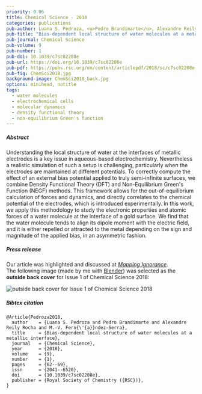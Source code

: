 ```yaml
---
priority: 0.06
title: Chemical Science - 2018
categories: publications
pub-author: Luana S. Pedroza, <u>Pedro Brandimarte</u>, Alexandre Reily Rocha, and M.-V. Fernández-Serra
pub-title: "Bias-dependent local structure of water molecules at a metallic interface"
pub-journal: Chemical Science
pub-volume: 9
pub-number: 1
pub-doi: 10.1039/c7sc02208e
pub-url: https://doi.org/10.1039/c7sc02208e
pub-pdf: https://pubs.rsc.org/en/content/articlepdf/2018/sc/c7sc02208e
pub-fig: ChemSci2018.jpg
background-image: ChemSci2018_back.jpg
options: minihead, notitle
tags:
  - water molecules
  - electrochemical cells
  - molecular dynamics
  - density functional theory
  - non-equilibrium Green's function
---
```


##### Abstract

Understanding the local structure of water at the interfaces of metallic electrodes is a key issue in aqueous-based electrochemistry.
Nevertheless a realistic simulation of such a setup is challenging, particularly when the electrodes are maintained at different potentials.
To correctly compute the effect of an external bias potential applied to truly semi-infinite surfaces, we combine Density Functional Theory (DFT) and Non-Equilibrium Green's Function (NEGF) methods.
This framework allows for the out-of-equilibrium calculation of forces and dynamics, and directly correlates to the chemical potential of the electrodes, which is introduced experimentally.
In this work, we apply this methodology to study the electronic properties and atomic forces of a water molecule at the interface of a gold surface.
We find that the water molecule tends to align its dipole moment with the electric field, and it is either repelled or attracted to the metal depending on the sign and magnitude of the applied bias, in an asymmetric fashion.

##### Press release <a target="_blank" href="https://twitter.com/CFMdonostia/status/959321271526805504"><span class="icon fa-twitter fa-lg style1"></span></a>

Our article was highlighted and discussed at <a target="_blank" href="https://mappingignorance.org/2018/02/01/accurate-simulation-aqueous-based-electrochemical-setups/">*Mapping Ignorance*</a>.
<br>
The following image (made by me with [Blender](https://www.blender.org/)) was selected as the **outside back cover** for Issue 1 of Chemical Science 2018:

<div class="box alt">
  <div class="row uniform 50%">
    <div class="12u">
      <span class="image fitred">
        <img src="../images/ChemSci2018_cover.jpg" alt="outside back cover for Issue 1 of Chemical Science 2018" />
      </span>
    </div>
  </div>
</div>

##### Bibtex citation

```
@Article{Pedroza2018,
  author    = {Luana S. Pedroza and Pedro Brandimarte and Alexandre Reily Rocha and M.-V. Fern{\'{a}}ndez-Serra},
  title     = {Bias-dependent local structure of water molecules at a metallic interface},
  journal   = {Chemical Science},
  year      = {2018},
  volume    = {9},
  number    = {1},
  pages     = {62--69},
  issn      = {2041--6520},
  doi       = {10.1039/c7sc02208e},
  publisher = {Royal Society of Chemistry ({RSC})},
}
```
